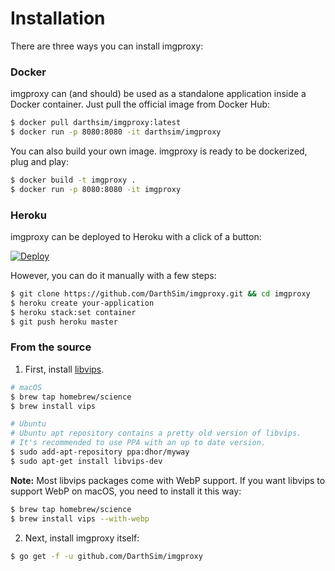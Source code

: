 # Installation

There are three ways you can install imgproxy:

### Docker

imgproxy can (and should) be used as a standalone application inside a Docker container. Just pull the official image from Docker Hub:

```bash
$ docker pull darthsim/imgproxy:latest
$ docker run -p 8080:8080 -it darthsim/imgproxy
```

You can also build your own image. imgproxy is ready to be dockerized, plug and play:

```bash
$ docker build -t imgproxy .
$ docker run -p 8080:8080 -it imgproxy
```

### Heroku

imgproxy can be deployed to Heroku with a click of a button:

[![Deploy](https://www.herokucdn.com/deploy/button.svg)](https://heroku.com/deploy)

However, you can do it manually with a few steps:

```bash
$ git clone https://github.com/DarthSim/imgproxy.git && cd imgproxy
$ heroku create your-application
$ heroku stack:set container
$ git push heroku master
```

### From the source

1. First, install [libvips](https://github.com/libvips/libvips).

  ```bash
  # macOS
  $ brew tap homebrew/science
  $ brew install vips

  # Ubuntu
  # Ubuntu apt repository contains a pretty old version of libvips.
  # It's recommended to use PPA with an up to date version.
  $ sudo add-apt-repository ppa:dhor/myway
  $ sudo apt-get install libvips-dev
  ```

  **Note:** Most libvips packages come with WebP support. If you want libvips to support WebP on macOS, you need to install it this way:

  ```bash
  $ brew tap homebrew/science
  $ brew install vips --with-webp
  ```

2. Next, install imgproxy itself:

  ```bash
  $ go get -f -u github.com/DarthSim/imgproxy
  ```
